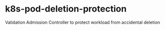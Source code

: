 # k8s-pod-deletion-protection
Validation Admission Controller to protect workload from accidental deletion
